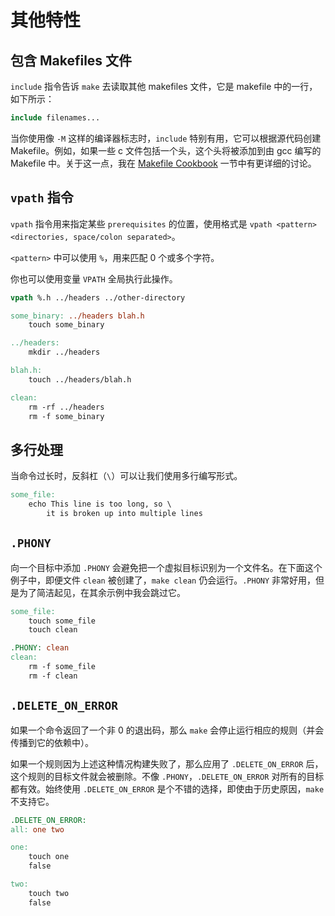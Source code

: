 # 其他特性

## 包含 Makefiles 文件

`include` 指令告诉 `make` 去读取其他 makefiles 文件，它是 makefile 中的一行，如下所示：

```makefile
include filenames...
```

当你使用像 `-M` 这样的编译器标志时，`include` 特别有用，它可以根据源代码创建 Makefile。例如，如果一些 c 文件包括一个头，这个头将被添加到由 gcc 编写的 Makefile 中。关于这一点，我在 [Makefile Cookbook](makefile-cookbook) 一节中有更详细的讨论。

## `vpath` 指令

`vpath` 指令用来指定某些 `prerequisites` 的位置，使用格式是 `vpath <pattern> <directories, space/colon separated>`。

`<pattern>` 中可以使用 `%`，用来匹配 0 个或多个字符。

你也可以使用变量 `VPATH` 全局执行此操作。

```makefile
vpath %.h ../headers ../other-directory

some_binary: ../headers blah.h
    touch some_binary

../headers:
    mkdir ../headers

blah.h:
    touch ../headers/blah.h

clean:
    rm -rf ../headers
    rm -f some_binary
```

## 多行处理

当命令过长时，反斜杠（`\`）可以让我们使用多行编写形式。

```makefile
some_file: 
    echo This line is too long, so \
        it is broken up into multiple lines
```

## `.PHONY`

向一个目标中添加 `.PHONY` 会避免把一个虚拟目标识别为一个文件名。在下面这个例子中，即便文件 `clean` 被创建了，`make clean` 仍会运行。`.PHONY` 非常好用，但是为了简洁起见，在其余示例中我会跳过它。

```makefile
some_file:
    touch some_file
    touch clean

.PHONY: clean
clean:
    rm -f some_file
    rm -f clean
```

## `.DELETE_ON_ERROR`

如果一个命令返回了一个非 0 的退出码，那么 `make` 会停止运行相应的规则（并会传播到它的依赖中）。

如果一个规则因为上述这种情况构建失败了，那么应用了 `.DELETE_ON_ERROR` 后，这个规则的目标文件就会被删除。不像 `.PHONY`，`.DELETE_ON_ERROR` 对所有的目标都有效。始终使用 `.DELETE_ON_ERROR` 是个不错的选择，即使由于历史原因，`make` 不支持它。

```makefile
.DELETE_ON_ERROR:
all: one two

one:
    touch one
    false

two:
    touch two
    false
```
